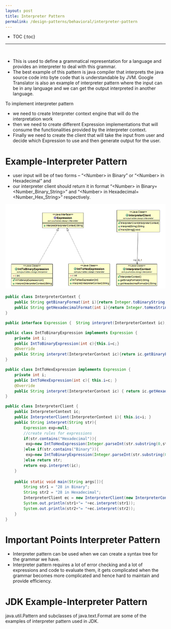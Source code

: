 ```yaml
---
layout: post
title: Interpreter Pattern
permalink: /design-patterns/behavioral/interpreter-pattern
---
```


- TOC
{:toc}

<hr><br>

-	This is used to define a grammatical representation for a language and provides an interpreter to deal with this grammar.
-	The best example of this pattern is java compiler that interprets the java source code into byte code that is understandable by JVM. Google Translator is also an example of interpreter pattern where the input can be in any language and we can get the output interpreted in another language.

To implement interpreter pattern
- we need to create Interpreter context engine that will do the interpretation work 
- then we need to create different Expression implementations that will consume the functionalities provided by the interpreter context.
- Finally we need to create the client that will take the input from user and decide which Expression to use and then generate output for the user.

# Example-Interpreter Pattern
- user input will be of two forms – “\<Number> in Binary” or “\<Number> in Hexadecimal” and
- our interpreter client should return it in format “\<Number> in Binary= \<Number_Binary_String>” and “\<Number> in Hexadecimal= \<Number_Hex_String>” respectively.

![](https://github.com/arpit04tripathi/files-cdn/raw/cdn/design-patterns/behavioral-interpreter.png)

```java
public class InterpreterContext { 
    public String getBinaryFormat(int i){return Integer.toBinaryString(i);}     
    public String getHexadecimalFormat(int i){return Integer.toHexString(i);}
}
```
```java
public interface Expression {  String interpret(InterpreterContext ic);}
```
```java
public class IntToBinaryExpression implements Expression { 
    private int i;     
    public IntToBinaryExpression(int c){this.i=c;}
    @Override
    public String interpret(InterpreterContext ic){return ic.getBinaryFormat(this.i);} 
}
```
```java
public class IntToHexExpression implements Expression { 
    private int i;     
    public IntToHexExpression(int c){ this.i=c; }     
    @Override
    public String interpret(InterpreterContext ic) { return ic.getHexadecimalFormat(i); } 
}
```

```java
public class InterpreterClient { 
    public InterpreterContext ic;     
    public InterpreterClient(InterpreterContext i){ this.ic=i; }     
    public String interpret(String str){
        Expression exp=null;
        //create rules for expressions
        if(str.contains("Hexadecimal")){
         exp=new IntToHexExpression(Integer.parseInt(str.substring(0,str.indexOf(" "))));
        }else if(str.contains("Binary")){
         exp=new IntToBinaryExpression(Integer.parseInt(str.substring(0,str.indexOf(" "))));
        }else return str;         
        return exp.interpret(ic);
    }
     
    public static void main(String args[]){
        String str1 = "28 in Binary";
        String str2 = "28 in Hexadecimal";         
        InterpreterClient ec = new InterpreterClient(new InterpreterContext());
        System.out.println(str1+"= "+ec.interpret(str1));
        System.out.println(str2+"= "+ec.interpret(str2)); 
    }
}
```

# Important Points Interpreter Pattern
-	Interpreter pattern can be used when we can create a syntax tree for the grammar we have.
-	Interpreter pattern requires a lot of error checking and a lot of expressions and code to evaluate them, it gets complicated when the grammar becomes more complicated and hence hard to maintain and provide efficiency.

# JDK Example-Interpreter Pattern
java.util.Pattern and subclasses of java.text.Format are some of the examples of interpreter pattern used in JDK.
